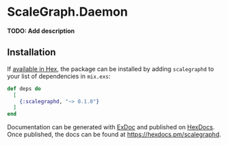 # ScaleGraph.Daemon

**TODO: Add description**

## Installation

If [available in Hex](https://hex.pm/docs/publish), the package can be installed
by adding `scalegraphd` to your list of dependencies in `mix.exs`:

```elixir
def deps do
  [
    {:scalegraphd, "~> 0.1.0"}
  ]
end
```

Documentation can be generated with [ExDoc](https://github.com/elixir-lang/ex_doc)
and published on [HexDocs](https://hexdocs.pm). Once published, the docs can
be found at <https://hexdocs.pm/scalegraphd>.

